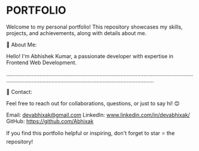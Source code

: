 # PORTFOLIO
Welcome to my personal portfolio! This repository showcases my skills, projects, and achievements, along with details about me.


📜 About Me:

Hello! I'm Abhishek Kumar, a passionate developer with expertise in Frontend Web Development. 

..............................................................................................................................................................................................................................

📧 Contact:

Feel free to reach out for collaborations, questions, or just to say hi! 😊

Email: devabhixak@gmail.com
LinkedIn: www.linkedin.com/in/devabhixak/
GitHub: https://github.com/Abhixak

If you find this portfolio helpful or inspiring, don't forget to star ⭐ the repository!
